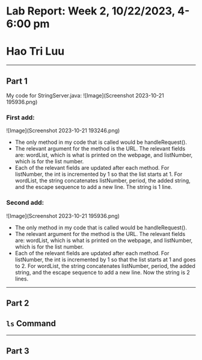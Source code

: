# Lab Report: Week 2, 10/22/2023, 4-6:00 pm
# Hao Tri Luu

---
## Part 1
My code for StringServer.java:
![Image](Screenshot 2023-10-21 195936.png)

### First add:
![Image](Screenshot 2023-10-21 193246.png)
- The only method in my code that is called would be handleRequest().
- The relevant argument for the method is the URL. The relevant fields are: wordList, which is what is printed on the webpage, and listNumber, which is for the list number.
- Each of the relevant fields are updated after each method. For listNumber, the int is incremented by 1 so that the list starts at 1. For wordList, the string concatenates listNumber, period, the added string, and the escape sequence to add a new line. The string is 1 line.

### Second add:
![Image](Screenshot 2023-10-21 195936.png)
- The only method in my code that is called would be handleRequest().
- The relevant argument for the method is the URL. The relevant fields are: wordList, which is what is printed on the webpage, and listNumber, which is for the list number.
- Each of the relevant fields are updated after each method. For listNumber, the int is incremented by 1 so that the list starts at 1 and goes to 2. For wordList, the string concatenates listNumber, period, the added string, and the escape sequence to add a new line. Now the string is 2 lines.

---
## Part 2
## **```ls``` Command**

---
## Part 3
